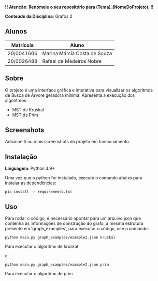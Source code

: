 **!! Atenção: Renomeie o seu repositório para (Tema)_(NomeDoProjeto). !!** 

**Conteúdo da Disciplina**: Grafos 2<br>

## Alunos
|Matrícula | Aluno |
| -- | -- |
| 20/0041606 |  Marina Márcia Costa de Souza |
| 20/0026488 |  Rafael de Medeiros Nobre |

## Sobre 
O projeto é uma interface gráfica e interativa para visualizar os algoritmos de Busca de Árvore geradora mínima. Apresenta a execução dos algoritmos:
- MST de Kruskal
- MST de Prim


## Screenshots
Adicione 3 ou mais screenshots do projeto em funcionamento.

## Instalação 
**Linguagem**: Python 3.9+

Uma vez que o python for instalado, execute o comando abaixo para instalar as dependências:

```cli
pip install -r requirements.txt
````

## Uso 

Para rodar o código, é necessário apontar para um arquivo json que contenha as informações de construção do grafo, a mesma estrutura presente em 'graph_examples', para executar o código, use o comando:

```cli
python main.py graph_examples/example2.json kruskal
```
Para executar o algoritmo de kruskal

e 

```cli
python main.py graph_examples/example2.json prim
```
Para executar o algoritmo de prim





